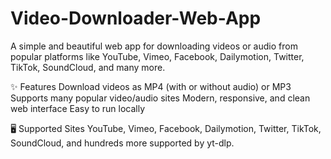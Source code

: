 # Video-Downloader-Web-App

A simple and beautiful web app for downloading videos or audio from popular platforms like YouTube, Vimeo, Facebook, Dailymotion, Twitter, TikTok, SoundCloud, and many more.

✨ Features
Download videos as MP4 (with or without audio) or MP3
Supports many popular video/audio sites
Modern, responsive, and clean web interface
Easy to run locally

🖥️ Supported Sites
YouTube, Vimeo, Facebook, Dailymotion, Twitter, TikTok, SoundCloud, and hundreds more supported by yt-dlp.
